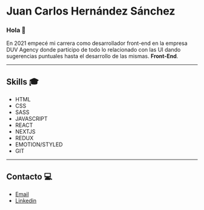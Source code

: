 # Juan Carlos Hernández Sánchez

### Hola :wave:

En 2021 empecé mi carrera como desarrollador front-end en la empresa DUV Agency donde participo de todo lo relacionado con las UI dando sugerencias puntuales hasta el desarrollo
de las mismas. **Front-End**.

---

## Skills :mortar_board:

* HTML
* CSS
* SASS
* JAVASCRIPT
* REACT
* NEXTJS
* REDUX
* EMOTION/STYLED
* GIT

---

## Contacto :computer:

* [Email](mailto:juan_carlos008@outlook.com)
* [Linkedin](https://www.linkedin.com/in/juan-carlos008)
